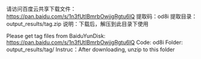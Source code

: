 请访问百度云共享下载文件：https://pan.baidu.com/s/1n3fUtIBmrbOwjjgRgtu6lQ
提取码：od8i
提取目录：output_results/tag.zip
说明：下载后，解压到此目录下使用

Please get tag files from BaiduYunDisk: https://pan.baidu.com/s/1n3fUtIBmrbOwjjgRgtu6lQ
Code: od8i
Folder: output_results/tag/
Instruc：After downloading, unzip to this folder